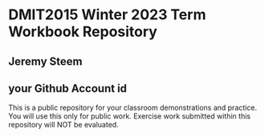 # DMIT2015 Winter 2023 Term Workbook Repository

## Jeremy Steem

## your Github Account id

This is a public repository for your classroom demonstrations and practice. You will use this only for public work. Exercise work submitted within this repository will NOT be evaluated.

